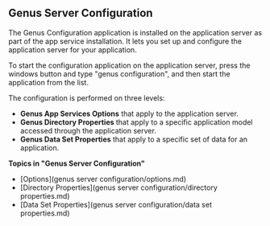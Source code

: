 ## Genus Server Configuration

The Genus Configuration application is installed on the application server as part of the app service installation. It lets you set up and configure the application server for your application.

To start the configuration application on the application server, press the windows button and type "genus configuration", and then start the application from the list.

The configuration is performed on three levels:

*   **Genus App Services Options** that apply to the application server.
*   **Genus Directory Properties** that apply to a specific application model accessed through the application server.
*   **Genus Data Set Properties** that apply to a specific set of data for an application.

**Topics in "Genus Server Configuration"**
* [Options](genus server configuration/options.md)
* [Directory Properties](genus server configuration/directory properties.md)
* [Data Set Properties](genus server configuration/data set properties.md)
